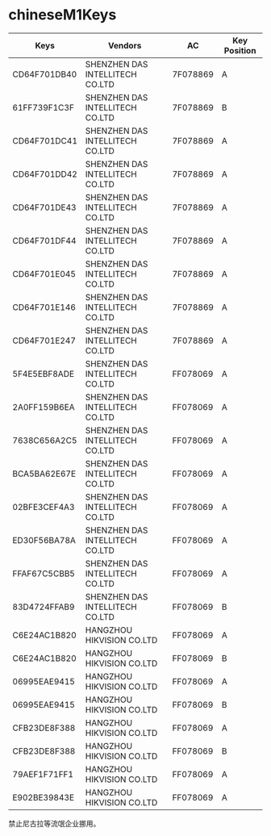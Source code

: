 # chineseM1Keys

| Keys | Vendors | AC | Key Position |
| ---- | ------- | -- | ------------ |
| CD64F701DB40 |SHENZHEN DAS INTELLITECH CO.LTD  |  7F078869  |       A       |
|  61FF739F1C3F    |     SHENZHEN DAS INTELLITECH CO.LTD    |  7F078869  |      B        |
|CD64F701DC41|SHENZHEN DAS INTELLITECH CO.LTD    |  7F078869  |A       |
|CD64F701DD42|SHENZHEN DAS INTELLITECH CO.LTD    |  7F078869  |A       |
|CD64F701DE43|SHENZHEN DAS INTELLITECH CO.LTD    |  7F078869  |A       |
|CD64F701DF44|SHENZHEN DAS INTELLITECH CO.LTD    |  7F078869  |A       |
|CD64F701E045|SHENZHEN DAS INTELLITECH CO.LTD    |  7F078869  |A       |
|CD64F701E146|SHENZHEN DAS INTELLITECH CO.LTD    |  7F078869  |A       |
|CD64F701E247|SHENZHEN DAS INTELLITECH CO.LTD    |  7F078869  |A       |
|5F4E5EBF8ADE|SHENZHEN DAS INTELLITECH CO.LTD    |FF078069|A       |
|2A0FF159B6EA|SHENZHEN DAS INTELLITECH CO.LTD    |FF078069|A       |
|7638C656A2C5|SHENZHEN DAS INTELLITECH CO.LTD    |FF078069|A       |
|BCA5BA62E67E|SHENZHEN DAS INTELLITECH CO.LTD    |FF078069|A       |
|02BFE3CEF4A3|SHENZHEN DAS INTELLITECH CO.LTD    |FF078069|A       |
|ED30F56BA78A|SHENZHEN DAS INTELLITECH CO.LTD    |FF078069|A       |
|FFAF67C5CBB5|SHENZHEN DAS INTELLITECH CO.LTD    |FF078069|A       |
|83D4724FFAB9|SHENZHEN DAS INTELLITECH CO.LTD    |FF078069|B|
|C6E24AC1B820|HANGZHOU HIKVISION CO.LTD|FF078069|A|
|C6E24AC1B820|HANGZHOU HIKVISION CO.LTD|FF078069|B|
|06995EAE9415|HANGZHOU HIKVISION CO.LTD|FF078069|A|
|06995EAE9415|HANGZHOU HIKVISION CO.LTD|FF078069|B|
|CFB23DE8F388|HANGZHOU HIKVISION CO.LTD|FF078069|A|
|CFB23DE8F388|HANGZHOU HIKVISION CO.LTD|FF078069|B|
|79AEF1F71FF1|HANGZHOU HIKVISION CO.LTD|FF078069|A|
|E902BE39843E|HANGZHOU HIKVISION CO.LTD|FF078069|A|


禁止尼古拉等流氓企业挪用。
